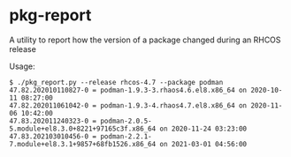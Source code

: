 # pkg-report
A utility to report how the version of a package changed during an RHCOS release

Usage:

```
$ ./pkg_report.py --release rhcos-4.7 --package podman
47.82.202010110827-0 = podman-1.9.3-3.rhaos4.6.el8.x86_64 on 2020-10-11 08:27:00
47.82.202011061042-0 = podman-1.9.3-4.rhaos4.7.el8.x86_64 on 2020-11-06 10:42:00
47.83.202011240323-0 = podman-2.0.5-5.module+el8.3.0+8221+97165c3f.x86_64 on 2020-11-24 03:23:00
47.83.202103010456-0 = podman-2.2.1-7.module+el8.3.1+9857+68fb1526.x86_64 on 2021-03-01 04:56:00
```
